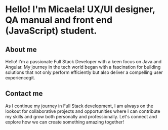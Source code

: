 # Hello! I'm Micaela! UX/UI designer, QA manual and front end (JavaScript) student.
## About me
Hello! I'm a passionate Full Stack Developer with a keen focus on Java and Angular. My journey in the tech world began with a fascination for building solutions that not only perform efficiently but also deliver a compelling user experiencegit.
## Contact me
As I continue my journey in Full Stack development, I am always on the lookout for collaborative projects and opportunities where I can contribute my skills and grow both personally and professionally. Let's connect and explore how we can create something amazing together!
